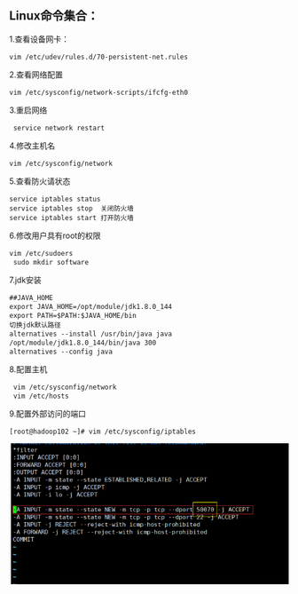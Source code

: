## Linux命令集合：

1.查看设备网卡：

~~~
vim /etc/udev/rules.d/70-persistent-net.rules 
~~~

2.查看网络配置

~~~
vim /etc/sysconfig/network-scripts/ifcfg-eth0 
~~~

3.重启网络

~~~
 service network restart
~~~

4.修改主机名

~~~
vim /etc/sysconfig/network
~~~

5.查看防火请状态

~~~
service iptables status
service iptables stop  关闭防火墙
service iptables start 打开防火墙
~~~

6.修改用户具有root的权限

~~~
vim /etc/sudoers
 sudo mkdir software
~~~

7.jdk安装

~~~
##JAVA_HOME
export JAVA_HOME=/opt/module/jdk1.8.0_144
export PATH=$PATH:$JAVA_HOME/bin
切换jdk默认路径
alternatives --install /usr/bin/java java /opt/module/jdk1.8.0_144/bin/java 300
alternatives --config java
~~~

8.配置主机

~~~
 vim /etc/sysconfig/network
 vim /etc/hosts
~~~

9.配置外部访问的端口

~~~
[root@hadoop102 ~]# vim /etc/sysconfig/iptables
~~~

![1564934508312](Linux命令集合：.assets/1564934508312.png)



